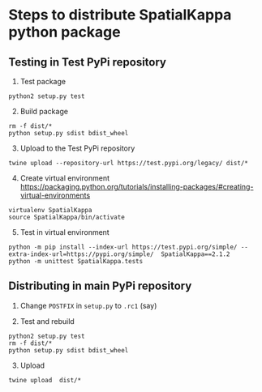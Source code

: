 Steps to distribute SpatialKappa python package
===============================================

Testing in Test PyPi repository
-------------------------------

1. Test package
```
python2 setup.py test
```

2. Build package
```
rm -f dist/*
python setup.py sdist bdist_wheel
```

3. Upload to the Test PyPi repository
```
twine upload --repository-url https://test.pypi.org/legacy/ dist/*
```

4. Create virtual environment https://packaging.python.org/tutorials/installing-packages/#creating-virtual-environments
```
virtualenv SpatialKappa
source SpatialKappa/bin/activate
```

5. Test in virtual environment
```
python -m pip install --index-url https://test.pypi.org/simple/ --extra-index-url=https://pypi.org/simple/  SpatialKappa==2.1.2
python -m unittest SpatialKappa.tests

```

Distributing in main PyPi repository
------------------------------------

1. Change `POSTFIX` in `setup.py` to `.rc1` (say)

2. Test and rebuild

```
python2 setup.py test
rm -f dist/*
python setup.py sdist bdist_wheel
```

3. Upload
```
twine upload  dist/*
```
